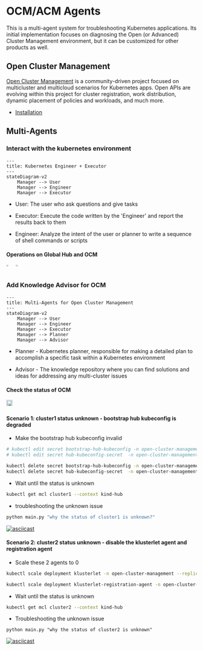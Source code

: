 # OCM/ACM Agents

This is a multi-agent system for troubleshooting Kubernetes applications. Its initial implementation focuses on diagnosing the Open (or Advanced) Cluster Management environment, but it can be customized for other products as well.

## Open Cluster Management

[Open Cluster Management](https://open-cluster-management.io/) is a community-driven project focused on multicluster and multicloud scenarios for Kubernetes apps. Open APIs are evolving within this project for cluster registration, work distribution, dynamic placement of policies and workloads, and much more.

- [Installation](https://open-cluster-management.io/getting-started/quick-start/)

## Multi-Agents

### Interact with the kubernetes environment

  ```mermaid
  ---
  title: Kubernetes Engineer + Executor
  ---
  stateDiagram-v2
      Manager --> User
      Manager --> Engineer
      Manager --> Executor
  ```

- User: The user who ask questions and give tasks

- Executor: Execute the code written by the 'Engineer' and report the results back to them
  
- Engineer: Analyze the intent of the user or planner to write a sequence of shell commands or scripts

#### Operations on Global Hub and OCM

<div style="display: flex; gap: 5px;">
  <a href="https://asciinema.org/a/673721" target="_blank">
    <img src="https://asciinema.org/a/673721.svg" style="width: 48%; height: auto;" />
  </a>
  
  <a href="https://asciinema.org/a/673715" target="_blank">
    <img src="https://asciinema.org/a/673715.svg" style="width: 48%; height: auto;" />
  </a>
</div>

### Add Knowledge Advisor for OCM

  ```mermaid
  ---
  title: Multi-Agents for Open Cluster Management
  ---
  stateDiagram-v2
      Manager --> User
      Manager --> Engineer
      Manager --> Executor
      Manager --> Planner
      Manager --> Advisor
  ```

- Planner - Kubernetes planner, responsible for making a detailed plan to accomplish a specific task within a Kubernetes environment

- Advisor - The knowledge repository where you can find solutions and ideas for addressing any multi-cluster issues

#### Check the status of OCM

<!-- [![asciicast](https://asciinema.org/a/673919.svg)](https://asciinema.org/a/673919) -->
<div style="display: flex; gap: 5px;">
  <a href="https://asciinema.org/a/673919" target="_blank">
    <img src="https://asciinema.org/a/673919.svg" style="width: 90%; height: auto;" />
  </a>
</div>

#### Scenario 1: cluster1 status unknown - bootstrap hub kubeconfig is degraded

- Make the bootstrap hub kubeconfig invalid

```bash
# kubectl edit secret bootstrap-hub-kubeconfig -n open-cluster-management-agent --context kind-cluster1
# kubectl edit secret hub-kubeconfig-secret  -n open-cluster-management-agent --context kind-cluster1

kubectl delete secret bootstrap-hub-kubeconfig -n open-cluster-management-agent --context kind-cluster1
kubectl delete secret hub-kubeconfig-secret  -n open-cluster-management-agent --context kind-cluster1
```

- Wait until the status is unknown

```bash
kubectl get mcl cluster1 --context kind-hub
```

- troubleshooting the unknown issue

```python
python main.py "why the status of cluster1 is unknown?"
```

[![asciicast](https://asciinema.org/a/674162.svg)](https://asciinema.org/a/674162)

#### Scenario 2: cluster2 status unknown - disable the klusterlet agent and registration agent

- Scale these 2 agents to 0

```bash
kubectl scale deployment klusterlet -n open-cluster-management --replicas=0 --context kind-cluster2

kubectl scale deployment klusterlet-registration-agent -n open-cluster-management-agent --replicas=0 --context kind-cluster2
```

- Wait until the status is unknown

```bash
kubectl get mcl cluster2 --context kind-hub
```

- Troubleshooting the unknown issue

```shell
python main.py "why the status of cluster2 is unknown"
```

[![asciicast](https://asciinema.org/a/674155.svg)](https://asciinema.org/a/674155)